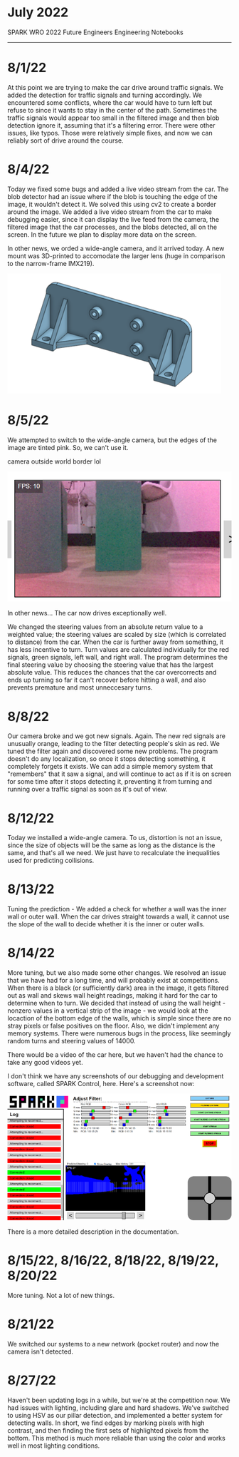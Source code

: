 # July 2022
SPARK WRO 2022 Future Engineers Engineering Notebooks

***

# 8/1/22
At this point we are trying to make the car drive around traffic signals. We added the detection for traffic signals and turning accordingly. We encountered some conflicts, where the car would have to turn left but refuse to since it wants to stay in the center of the path. Sometimes the traffic signals would appear too small in the filtered image and then blob detection ignore it, assuming that it's a filtering error. There were other issues, like typos. Those were relatively simple fixes, and now we can reliably sort of drive around the course.

# 8/4/22
Today we fixed some bugs and added a live video stream from the car. The blob detector had an issue where if the blob is touching the edge of the image, it wouldn't detect it. We solved this using cv2 to create a border around the image. We added a live video stream from the car to make debugging easier, since it can display the live feed from the camera, the filtered image that the car processes, and the blobs detected, all on the screen. In the future we plan to display more data on the screen.

In other news, we orded a wide-angle camera, and it arrived today. A new mount was 3D-printed to accomodate the larger lens (huge in comparison to the narrow-frame IMX219).

![new camera mount](./August/8-4-22-a.png)

# 8/5/22
We attempted to switch to the wide-angle camera, but the edges of the image are tinted pink. So, we can't use it.

camera outside world border lol

![pink fringing on camera](./August/8-5-22-a.png)

In other news...
The car now drives exceptionally well.

We changed the steering values from an absolute return value to a weighted value; the steering values are scaled by size (which is correlated to distance) from the car. When the car is further away from something, it has less incentive to turn. Turn values are calculated individually for the red signals, green signals, left wall, and right wall. The program determines the final steering value by choosing the steering value that has the largest absolute value. This reduces the chances that the car overcorrects and ends up turning so far it can't recover before hitting a wall, and also prevents premature and most unneccesary turns.

# 8/8/22
Our camera broke and we got new signals. Again. The new red signals are unusually orange, leading to the filter detecting people's skin as red. We tuned the filter again and discovered some new problems. The program doesn't do any localization, so once it stops detecting something, it completely forgets it exists. We can add a simple memory system that "remembers" that it saw a signal, and will continue to act as if it is on screen for some time after it stops detecting it, preventing it from turning and running over a traffic signal as soon as it's out of view.

# 8/12/22
Today we installed a wide-angle camera. To us, distortion is not an issue, since the size of objects will be the same as long as the distance is the same, and that's all we need. We just have to recalculate the inequalities used for predicting collisions.

# 8/13/22
Tuning the prediction - We added a check for whether a wall was the inner wall or outer wall. When the car drives straight towards a wall, it cannot use the slope of the wall to decide whether it is the inner or outer walls.

# 8/14/22
More tuning, but we also made some other changes. We resolved an issue that we have had for a long time, and will probably exist at competitions. When there is a black (or sufficiently dark) area in the image, it gets filtered out as wall and skews wall height readings, making it hard for the car to determine when to turn. We decided that instead of using the wall height - nonzero values in a vertical strip of the image - we would look at the locaction of the bottom edge of the walls, which is simple since there are no stray pixels or false positives on the floor. Also, we didn't implement any memory systems. There were numerous bugs in the process, like seemingly random turns and steering values of 14000.

There would be a video of the car here, but we haven't had the chance to take any good videos yet.

I don't think we have any screenshots of our debugging and development software, called SPARK Control, here. Here's a screenshot now:

![SPARK Control Panel](./August/8-14-22-a.png)

There is a more detailed description in the documentation.

# 8/15/22, 8/16/22, 8/18/22, 8/19/22, 8/20/22
More tuning. Not a lot of new things.

# 8/21/22
We switched our systems to a new network (pocket router) and now the camera isn't detected.

# 8/27/22
Haven't been updating logs in a while, but we're at the competition now. We had issues with lighting, including glare and hard shadows. We've switched to using HSV as our pillar detection, and implemented a better system for detecting walls. In short, we find edges by marking pixels with high contrast, and then finding the first sets of highlighted pixels from the bottom. This method is much more reliable than using the color and works well in most lighting conditions.